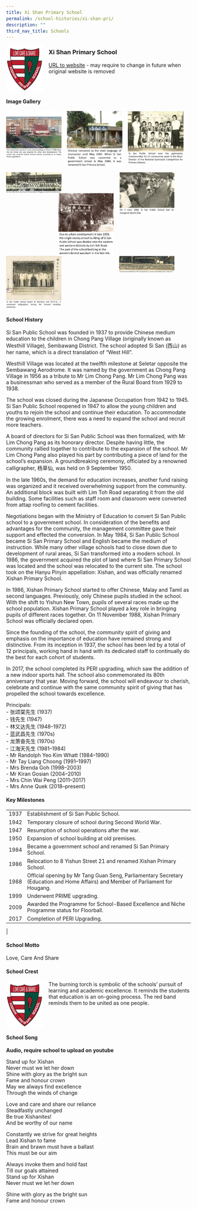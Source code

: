```yaml
---
title: Xi Shan Primary School
permalink: /school-histories/xi-shan-pri/
description: ""
third_nav_title: Schools
---
```

<img src="/images/xishanpri1.png" style="width:20%;margin-right:15px;" align = "left">

### **Xi Shan Primary School**
[URL to website](https://xishanpri.moe.edu.sg/) - may require to change in future when original website is removed

<br clear="left">

#### **Image Gallery**

<p><a href="https://staging.d1yxymztqoj7qn.amplifyapp.com/images/xishanpri2.jpg">  
<img src="/images/xishanpri2.jpg" style="width:30%;margin-right:15px;" align = "left">
</a></p>

<p><a href="https://staging.d1yxymztqoj7qn.amplifyapp.com/images/xishanpri3.jpg">  
<img src="/images/xishanpri3.jpg" style="width:30%;margin-right:15px;" align = "left">
</a></p>

<p><a href="https://staging.d1yxymztqoj7qn.amplifyapp.com/images/xishanpri4.jpg">  
<img src="/images/xishanpri4.jpg" style="width:30%;margin-right:15px;" align = "left">
</a></p>

<br clear="left">

<p><a href="https://staging.d1yxymztqoj7qn.amplifyapp.com/images/xishanpri5.jpg">  
<img src="/images/xishanpri5.jpg" style="width:30%;margin-right:15px;" align = "left">
</a></p>

<p><a href="https://staging.d1yxymztqoj7qn.amplifyapp.com/images/xishanpri7.jpg">  
<img src="/images/xishanpri7.jpg" style="width:30%;margin-right:45px;" align = "right">
</a></p>

<p><a href="https://staging.d1yxymztqoj7qn.amplifyapp.com/images/xishanpri6.jpg">  
<img src="/images/xishanpri6.jpg" style="width:30%;margin-right:15px;" align = "right">
</a></p>

<p><a href="https://staging.d1yxymztqoj7qn.amplifyapp.com/images/xishanpri8.jpg">  
<img src="/images/xishanpri8.jpg" style="width:30%;margin-right:15px;" align = "left">
</a></p>

<p><a href="https://staging.d1yxymztqoj7qn.amplifyapp.com/images/xishanpri9.jpg">  
<img src="/images/xishanpri9.jpg" style="width:30%;margin-right:45px;" align = "right">
</a></p>

<br clear="left">

#### **School History**
Si San Public School was founded in 1937 to provide Chinese medium education to the children in Chong Pang Village (originally known as Westhill Village), Sembawang District. The school adopted Si San (西山) as her name, which is a direct translation of “West Hill”.

Westhill Village was located at the twelfth milestone at Seletar opposite the Sembawang Aerodrome. It was named by the government as Chong Pang Village in 1956 as a tribute to Mr Lim Chong Pang. Mr Lim Chong Pang was a businessman who served as a member of the Rural Board from 1929 to 1938.

The school was closed during the Japanese Occupation from 1942 to 1945. Si San Public School reopened in 1947 to allow the young children and youths to rejoin the school and continue their education. To accommodate the growing enrolment, there was a need to expand the school and recruit more teachers.

A board of directors for Si San Public School was then formalized, with Mr Lim Chong Pang as its honorary director. Despite having little, the community rallied together to contribute to the expansion of the school. Mr Lim Chong Pang also played his part by contributing a piece of land for the school’s expansion. A groundbreaking ceremony, officiated by a renowned calligrapher, 杨草仙, was held on 9 September 1950.

In the late 1960s, the demand for education increases, another fund raising was organized and it received overwhelming support from the community. An additional block was built with Lim Toh Road separating it from the old building. Some facilities such as staff room and classroom were converted from attap roofing to cement facilities.

Negotiations began with the Ministry of Education to convert Si San Public school to a government school. In consideration of the benefits and advantages for the community, the management committee gave their support and effected the conversion. In May 1984, Si San Public School became Si San Primary School and English became the medium of instruction. While many other village schools had to close down due to development of rural areas, Si San transformed into a modern school. In 1986, the government acquired the plot of land where Si San Primary School was located and the school was relocated to the current site. The school took on the Hanyu Pinyin appellation: Xishan, and was officially renamed Xishan Primary School.

In 1986, Xishan Primary School started to offer Chinese, Malay and Tamil as second languages. Previously, only Chinese pupils studied in the school.  With the shift to Yishun New Town, pupils of several races made up the school population. Xishan Primary School played a key role in bringing pupils of different races together. On 11 November 1988, Xishan Primary School was officially declared open. 

Since the founding of the school, the community spirit of giving and emphasis on the importance of education have remained strong and distinctive. From its inception in 1937, the school has been led by a total of 12 principals, working hand in hand with its dedicated staff to continually do the best for each cohort of students.

In 2017, the school completed its PERI upgrading, which saw the addition of a new indoor sports hall. The school also commemorated its 80th anniversary that year. Moving forward, the school will endeavour to cherish, celebrate and continue with the same community spirit of giving that has propelled the school towards excellence.

Principals:<br>
\- 张颂棠先生 (1937)<br>
\- 钱先生 (1947)<br>
\- 林又达先生 (1948–1972)<br>
\- 蓝武昌先生 (1970s)<br>
\- 龙萧奋先生 (1970s)<br>
\- 江海天先生 (1981–1984)<br>
\- Mr Randolph Yeo Kim Whatt (1984–1990)<br>
\- Mr Tay Liang Choong (1991–1997)<br>
\- Mrs Brenda Goh (1998–2003)<br>
\- Mr Kiran Gosian (2004–2010)<br>
\- Mrs Chin Wai Peng (2011–2017)<br>
\- Mrs Anne Quek (2018–present)

#### **Key Milestones**

|  |  |
|:---:|---|
| 1937 | Establishment of Si San Public School. |
| 1942 | Temporary closure of school during Second World War. |
| 1947 | Resumption of school operations after the war. |
| 1950 | Expansion of school building at old premises. |
| 1984 | Became a government school and renamed Si San Primary School. |
| 1986 | Relocation to 8 Yishun Street 21 and renamed Xishan Primary School. |
| 1988 | Official opening by Mr Tang Guan Seng, Parliamentary Secretary (Education and Home Affairs) and Member of Parliament for Hougang. |
| 1999 | Underwent PRIME upgrading. |
| 2009 | Awarded the Programme for School-Based Excellence and Niche Programme status for Floorball. |
| 2017 | Completion of PERI Upgrading. |
|

#### **School Motto**
Love, Care And Share

#### **School Crest**
<img src="/images/xishanpri1.png" style="width:20%;margin-right:15px;" align = "left">

The burning torch is symbolic of the schools’ pursuit of learning and academic excellence. It reminds the students that education is an on-going process. The red band reminds them to be united as one people.

<br clear="left">

#### **School Song**
**Audio, require school to upload on youtube**

Stand up for Xishan<br>
Never must we let her down<br>
Shine with glory as the bright sun<br>
Fame and honour crown<br>
May we always find excellence<br>
Through the winds of change

Love and care and share our reliance<br>
Steadfastly unchanged<br>
Be true Xishanites!<br>
And be worthy of our name

Constantly we strive for great heights<br>
Lead Xishan to fame<br>
Brain and brawn must have a ballast<br>
This must be our aim

Always invoke them and hold fast<br>
Till our goals attained<br>
Stand up for Xishan<br>
Never must we let her down

Shine with glory as the bright sun<br>
Fame and honour crown
